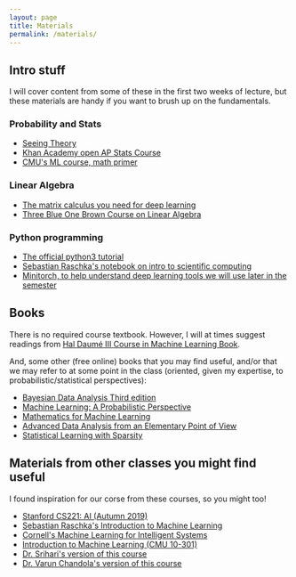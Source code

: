 ```yaml
---
layout: page
title: Materials
permalink: /materials/
---
```


<!-- {% include image.html url="/_images/cover2.jpg" width=175 align="right" %}-->

## Intro stuff

I will cover content from some of these in the first two weeks of lecture, but these materials are handy if you want to brush up on the fundamentals.

### Probability and Stats
- [Seeing Theory](https://seeing-theory.brown.edu/probability-distributions/index.html)
- [Khan Academy open AP Stats Course](https://www.khanacademy.org/math/ap-statistics)
- [CMU's ML course, math primer](http://www.cs.cmu.edu/~mgormley/courses/10601/slides/10601-math-resources.pdf)

### Linear Algebra
- [The matrix calculus you need for deep learning](https://explained.ai/matrix-calculus/index.html)
- [Three Blue One Brown Course on Linear Algebra](https://www.youtube.com/watch?v=fNk_zzaMoSs&list=PLZHQObOWTQDPD3MizzM2xVFitgF8hE_ab&ab_channel=3Blue1Brown) 

### Python programming
- [The official python3 tutorial](https://docs.python.org/3/tutorial/index.html)
- [Sebastian Raschka's notebook on intro to scientific computing](https://github.com/rasbt/stat451-machine-learning-fs20/blob/master/L04/04_scipython__code.ipynb)
- [Minitorch, to help understand deep learning tools we will use later in the semester](https://github.com/minitorch/minitorch)


## Books

There is no required course textbook. However, I will at times suggest readings from  [Hal Daumé III Course in Machine Learning Book](http://ciml.info/dl/v0_99/ciml-v0_99-all.pdf).

And, some other (free online) books that you may find useful, and/or that we may refer to at some point in the class (oriented, given my expertise, to probabilistic/statistical perspectives):
- [Bayesian Data Analysis Third edition](http://www.stat.columbia.edu/~gelman/book/BDA3.pdf)
- [Machine Learning: A Probabilistic Perspective](http://noiselab.ucsd.edu/ECE228/Murphy_Machine_Learning.pdf)
- [Mathematics for Machine Learning](https://mml-book.github.io/book/mml-book.pdf)
- [Advanced Data Analysis from an Elementary Point of View](http://www.stat.cmu.edu/~cshalizi/ADAfaEPoV/)
- [Statistical Learning with Sparsity](https://hastie.su.domains/StatLearnSparsity_files/SLS_corrected_1.4.16.pdf)


## Materials from other classes you might find useful

I found inspiration for our corse from these courses, so you might too!

- [Stanford CS221: AI (Autumn 2019)](https://stanford-cs221.github.io/autumn2019/)
- [Sebastian Raschka's Introduction to Machine Learning](https://sebastianraschka.com/blog/2021/ml-course.html)
- [Cornell's Machine Learning for Intelligent Systems](https://www.cs.cornell.edu/courses/cs4780/2018fa/page18/)
- [Introduction to Machine Learning (CMU 10-301)](http://www.cs.cmu.edu/~mgormley/courses/10601/schedule.html)
- [Dr. Srihari's version of this course](https://cedar.buffalo.edu/~srihari/CSE574/)
- [Dr. Varun Chandola's version of this course](https://mlcourse-ub.readthedocs.io/en/latest/docs.html)

